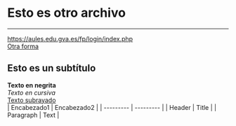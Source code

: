 # Esto es otro archivo
***
<https://aules.edu.gva.es/fp/login/index.php>  
[Otra forma](https://aules.edu.gva.es/fp/login/index.php)
## Esto es un subtítulo  
**Texto en negrita**  
*Texto en cursiva*  
<u>Texto subrayado</u>  
| Encabezado1 | Encabezado2 |
| --------- | --------- |
| Header | Title |
| Paragraph | Text |


